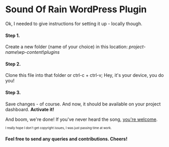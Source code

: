 # Sound Of Rain WordPress Plugin
Ok, I needed to give instructions for setting it up - locally though. 

#### Step 1. 
Create a new folder (name of your choice) in this location: <i> project-name\wp-content\plugins </i>

#### Step 2.
Clone this file into that folder or ctrl-c + ctrl-v; Hey, it's your device, you do you!

#### Step 3.
Save changes - of course. And now, it should be available on your project dashboard. <strong> Activate it! </strong>

And boom, we're done! If you've never heard the song, <a href = "https://www.youtube.com/watch?v=Tky406Tczwk">you're welcome</a>.

<sub><sup>I really hope I don't get copyright issues, I was just passing time at work.</sup></sub>

#### Feel free to send any queries and contributions. Cheers!
